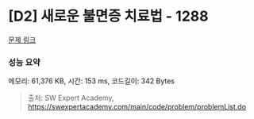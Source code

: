 # [D2] 새로운 불면증 치료법 - 1288 

[문제 링크](https://swexpertacademy.com/main/code/problem/problemDetail.do?contestProbId=AV18_yw6I9MCFAZN) 

### 성능 요약

메모리: 61,376 KB, 시간: 153 ms, 코드길이: 342 Bytes



> 출처: SW Expert Academy, https://swexpertacademy.com/main/code/problem/problemList.do